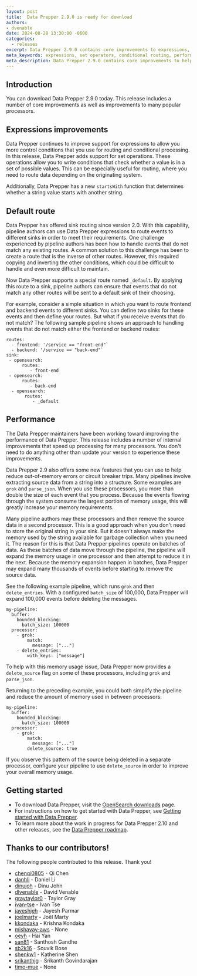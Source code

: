 ```yaml
---
layout: post
title:  Data Prepper 2.9.0 is ready for download
authors:
- dvenable
date: 2024-08-28 13:30:00 -0600
categories:
  - releases
excerpt: Data Prepper 2.9.0 contains core improvements to expressions, routing, performance, and more.
meta_keywords: expressions, set operators, conditional routing, performance
meta_description: Data Prepper 2.9.0 contains core improvements to help with expressions, routing, performance, and more.
---
```


## Introduction

You can download Data Prepper 2.9.0 today.
This release includes a number of core improvements as well as improvements to many popular processors.


## Expressions improvements

Data Prepper continues to improve support for expressions to allow you more control conditions that you use for routing and conditional processing.
In this release, Data Prepper adds support for set operations.
These operations allow you to write conditions that check whether a value is in a set of possible values.
This can be especially useful for routing, where you need to route data depending on the originating system.

Additionally, Data Prepper has a new `startsWith` function that determines whether a string value starts with another string.

## Default route

Data Prepper has offered sink routing since version 2.0.
With this capability, pipeline authors can use Data Prepper expressions to route events to different sinks in order to meet their requirements.
One challenge experienced by pipeline authors has been how to handle events that do not match any existing routes.
A common solution to this challenge has been to create a route that is the inverse of other routes.
However, this required copying and inverting the other conditions, which could be difficult to handle and even more difficult to maintain.

Now Data Prepper supports a special route named `_default`.
By applying this route to a sink, pipeline authors can ensure that events that do not match any other routes will be sent to a default sink of their choosing.

For example, consider a simple situation in which you want to route frontend and backend events to different sinks.
You can define two sinks for these events and then define your routes.
But what if you receive events that do not match?
The following sample pipeline shows an approach to handling events that do not match either the frontend or backend routes:

```
routes:
  - frontend: '/service == "front-end"`
  - backend: '/service == "back-end"`
sink:
 - opensearch:
      routes:
         - front-end
 - opensearch:
      routes:
         - back-end
  - opensearch:
       routes:
          - _default
```

## Performance

The Data Prepper maintainers have been working toward improving the performance of Data Prepper.
This release includes a number of internal improvements that speed up processing for many processors.
You don't need to do anything other than update your version to experience these improvements.

Data Prepper 2.9 also offers some new features that you can use to help reduce out-of-memory errors or circuit breaker trips.
Many pipelines involve extracting source data from a string into a structure.
Some examples are `grok` and `parse_json`.
When you use these processors, you more than double the size of each event that you process.
Because the events flowing through the system consume the largest portion of memory usage, this will greatly increase your memory requirements.

Many pipeline authors may these processors and then remove the source data in a second processor.
This is a good approach when you don't need to store the original string in your sink.
But it doesn't always make the memory used by the string available for garbage collection when you need it.
The reason for this is that Data Prepper pipelines operate on batches of data.
As these batches of data move through the pipeline, the pipeline will expand the memory usage in one processor and then attempt to reduce it in the next.
Because the memory expansion happen in batches, Data Prepper may expand many thousands of events before starting to remove the source data.

See the following example pipeline, which runs `grok` and then `delete_entries`.
With a configured `batch_size` of 100,000, Data Prepper will expand 100,000 events before deleting the messages.

```
my-pipeline:
  buffer:
    bounded_blocking:
      batch_size: 100000
  processor:
    - grok:
        match:
          message: ["..."]
    - delete_entries:
        with_keys: ["message"]
```

To help with this memory usage issue, Data Prepper now provides a `delete_source` flag on some of these processors, including `grok` and `parse_json`.

Returning to the preceding example, you could both simplify the pipeline and reduce the amount of memory used in between processors:

```
my-pipeline:
  buffer:
    bounded_blocking:
      batch_size: 100000
  processor:
    - grok:
        match:
          message: ["..."]
        delete_source: true
```

If you observe this pattern of the source being deleted in a separate processor, configure your pipeline to use `delete_source` in order to improve your overall memory usage.


## Getting started

* To download Data Prepper, visit the [OpenSearch downloads](https://opensearch.org/downloads.html) page.
* For instructions on how to get started with Data Prepper, see [Getting started with Data Prepper](https://opensearch.org/docs/latest/data-prepper/getting-started/).
* To learn more about the work in progress for Data Prepper 2.10 and other releases, see the [Data Prepper roadmap](https://github.com/opensearch-project/data-prepper/projects/1).

## Thanks to our contributors!

The following people contributed to this release. Thank you!

* [chenqi0805](https://github.com/chenqi0805) - Qi Chen
* [danhli](https://github.com/danhli) - Daniel Li
* [dinujoh](https://github.com/dinujoh) - Dinu John
* [dlvenable](https://github.com/dlvenable) - David Venable
* [graytaylor0](https://github.com/graytaylor0) - Taylor Gray
* [ivan-tse](https://github.com/ivan-tse) - Ivan Tse
* [jayeshjeh](https://github.com/jayeshjeh) - Jayesh Parmar
* [joelmarty](https://github.com/joelmarty) - Joël Marty
* [kkondaka](https://github.com/kkondaka) - Krishna Kondaka
* [mishavay-aws](https://github.com/mishavay-aws) - None
* [oeyh](https://github.com/oeyh) - Hai Yan
* [san81](https://github.com/san81) - Santhosh Gandhe
* [sb2k16](https://github.com/sb2k16) - Souvik Bose
* [shenkw1](https://github.com/shenkw1) - Katherine Shen
* [srikanthjg](https://github.com/srikanthjg) - Srikanth Govindarajan
* [timo-mue](https://github.com/timo-mue) - None
